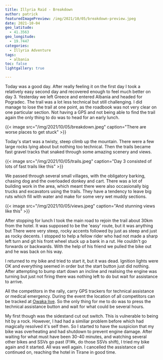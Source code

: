 ```yaml
---
title: Illyria Raid - Breakdown
author: patrick
featuredImagePreview: /img/2021/10/05/breakdown-preview.jpeg
date: 2021-10-04
geo_latitude:
  - 41.3563
geo_longitude:
  - 19.7447
categories:
  - Illyria Adventure
tags:
  - albania
toc: false
lightgallery: true

---
```

Today was a good day. After really feeling it on the first day I took a relatively easy second day and recovered enough to feel much better on day 3. Yesterday we left Greece and entered Albania and headed for Pogradec. The trail was a lot less technical but still challenging. I did manage to lose the trail at one point, as the roadbook was not very clear on one particular section. Not having a GPS and not being able to find the trail again the only thing to do was to head for an early lunch.

<!-- more -->

{{< image src="/img/2021/10/05/breakdown.jpeg" caption="There are worse places to get stuck" >}}

Today's start was a twisty, steep climb up the mountain. There were a few large rocks lying about but nothing too technical. Then the trails became fast gravel tracks that snaked through some amazing scenery and views.

{{< image src="/img/2021/10/05/trails.jpeg" caption="Day 3 consisted of lots of fast trails like this" >}}

We passed through several small villages, with the obligatory barking, chasing dog and the overloaded donkey and cart. There was a lot of building work in the area, which meant there were also occasionally big trucks and excavators using the trails. They have a tendency to leave big ruts which fill with water and make for some very wet muddy sections.

{{< image src="/img/2021/10/05/views.jpeg" caption="And stunning views like this" >}}

After stopping for lunch I took the main road to rejoin the trail about 30km from the hotel. It was supposed to be the 'easy' route, but it was anything but There were very steep, rocky accents followed by just as steep and just as rocky decents. I stopped to help a fellow rider who had not made a sharp left turn and git his front wheel stuck up a bank in a rut. He couldn't go forwards or backwards. With the help of his friend we pulled the bike out and he was back on his way.

I returned to my bike and tried to start it, but it was dead. Ignition lights were OK and everything seemed in order but the start button just did nothing. After attempting to bump start down an incline and realising the engine was turning but just not firing there was nothing left to do but wait for assistance to arrive.

All the competitors in the rally, carry GPS trackers for technical assistance or medical emergency. During the event the location of all competitors can be tracked at [Owaka live](https://owaka.live/illyria-raid-fall/vehicles). So the only thing for me to do was to press the technical assistance button and wait for what could be several hours.

My first though was the sidestand cut out switch. This is vulnerable to being hit by a rock. However, I had had a similiar problem before which had magically resolved it's self then. So I started to have the suspicion that my bike was overheating and had shutdown to prevent engine damage. After waiting for what must have been 30-40 minutes, and watching several other bikes and SSVs go past (F!#k, do those SSVs shift), I tried my bike again and it started. All was well again. I cancelled the assistance call continued on, reaching the hotel in Tirane in good time.
